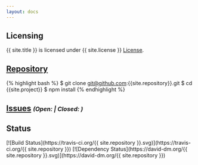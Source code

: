 ```yaml
---
layout: docs
---
```


<h2>Licensing</h2>
<p>{{ site.title }} is licensed under {{ site.license }}
<a href="https://github.com/{{ site.repository }}/blob/master/LICENSE">License</a>.</p>

<h2><a href="https://github.com/{{ site.repository }}">Repository</a></h2>

{% highlight bash %}
$ git clone git@github.com:{{site.repository}}.git
$ cd {{site.project}}
$ npm install
{% endhighlight %}

<h2>
    <a href="https://github.com/{{ site.repository }}/issues">Issues</a>
    <i style='font-size: 75%;'>(Open: <span id='opened-count'></span> | Closed: <span id='closed-count'></span>)</i>
</h2>

<div id='issue-content'></div>

<h2>Status</h2>
[![Build Status](https://travis-ci.org/{{ site.repository }}.svg)](https://travis-ci.org/{{ site.repository }})
[![Dependency Status](https://david-dm.org/{{ site.repository }}.svg)](https://david-dm.org/{{ site.repository }})

<script type="text/javascript">
    var xmlhttp = new XMLHttpRequest();
    xmlhttp.onreadystatechange = function()
    {
    if (xmlhttp.readyState==4 && xmlhttp.status==200)
      {
        var issues = JSON.parse(xmlhttp.responseText),
            count = issues.length;

        document.getElementById("opened-count").innerHTML = count;

        if(count === 0) {
            document.getElementById("issue-content").innerHTML= "<ul><li>No issue available for that project.</li></ul>";
        } else {
            var buffer = ['<ul>'];
            for(var i=0; i < count && i < 20; i++) {
                buffer.push('<li><a href="' + issues[i].html_url + '">' + issues[i].title + '</a></li>');
            }
            buffer.push('</ul>');
            document.getElementById("issue-content").innerHTML = buffer.join('');
        }
      }
    }
    xmlhttp.open("GET",'https://api.github.com/repos/{{ site.repository }}/issues',true);
    xmlhttp.send();

    // ---------------------------------
    var xmlhttp2 = new XMLHttpRequest();
    xmlhttp2.onreadystatechange = function()
    {
    if (xmlhttp2.readyState==4 && xmlhttp2.status==200)
      {
        var issues = JSON.parse(xmlhttp2.responseText),
            count = issues.length;

        document.getElementById("closed-count").innerHTML = count;
      }
    }
    xmlhttp2.open("GET",'https://api.github.com/repos/{{ site.repository }}/issues?state=closed',true);
    xmlhttp2.send();
</script>